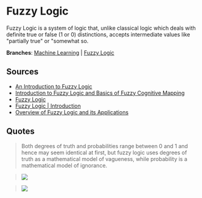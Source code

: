 # Fuzzy Logic

Fuzzy Logic is a system of logic that, unlike classical logic which deals with definite true or false (1 or 0) distinctions, accepts intermediate values like "partially true" or "somewhat so.

**Branches**:
[Machine Learning](./machinelearning.md) | [Fuzzy Logic](./fuzzylogic.md)

## Sources
* [An Introduction to Fuzzy Logic](https://www.youtube.com/watch?v=rln_kZbYaWc)
* [Introduction to Fuzzy Logic and Basics of Fuzzy Cognitive Mapping](https://www.youtube.com/watch?v=w7BVxI4G6rI)
* [Fuzzy Logic](https://en.wikipedia.org/wiki/Fuzzy_logic)
* [Fuzzy Logic | Introduction](https://www.geeksforgeeks.org/fuzzy-logic-introduction/)
* [Overview of Fuzzy Logic and its Applications](https://www.youtube.com/watch?v=1kW3VA99408)

## Quotes
> Both degrees of truth and probabilities range between 0 and 1 and hence may seem identical at first, but fuzzy logic uses degrees of truth as a mathematical model of vagueness, while probability is a mathematical model of ignorance.

> ![](https://media.geeksforgeeks.org/wp-content/uploads/fuzzy-logic_1.png)

> ![](https://media.geeksforgeeks.org/wp-content/uploads/fuzzylogic_architecture.png)









































